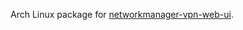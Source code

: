 Arch Linux package for
[networkmanager-vpn-web-ui](https://github.com/craigfurman/networkmanager-vpn-web-ui).
